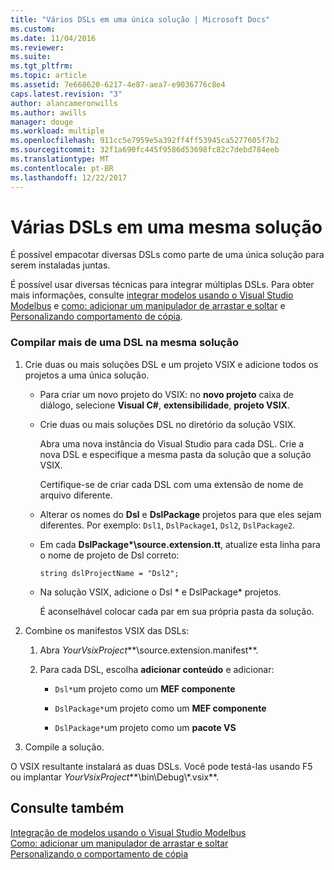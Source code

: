 ```yaml
---
title: "Vários DSLs em uma única solução | Microsoft Docs"
ms.custom: 
ms.date: 11/04/2016
ms.reviewer: 
ms.suite: 
ms.tgt_pltfrm: 
ms.topic: article
ms.assetid: 7e668620-6217-4e87-aea7-e9036776c8e4
caps.latest.revision: "3"
author: alancameronwills
ms.author: awills
manager: douge
ms.workload: multiple
ms.openlocfilehash: 911cc5e7959e5a392ff4ff53945ca5277605f7b2
ms.sourcegitcommit: 32f1a690fc445f9586d53698fc82c7debd784eeb
ms.translationtype: MT
ms.contentlocale: pt-BR
ms.lasthandoff: 12/22/2017
---
```

# <a name="multiple-dsls-in-one-solution"></a>Várias DSLs em uma mesma solução
É possível empacotar diversas DSLs como parte de uma única solução para serem instaladas juntas.  
  
 É possível usar diversas técnicas para integrar múltiplas DSLs. Para obter mais informações, consulte [integrar modelos usando o Visual Studio Modelbus](../modeling/integrating-models-by-using-visual-studio-modelbus.md) e [como: adicionar um manipulador de arrastar e soltar](../modeling/how-to-add-a-drag-and-drop-handler.md) e [Personalizando comportamento de cópia](../modeling/customizing-copy-behavior.md).  
  
### <a name="to-build-more-than-one-dsl-in-the-same-solution"></a>Compilar mais de uma DSL na mesma solução  
  
1.  Crie duas ou mais soluções DSL e um projeto VSIX e adicione todos os projetos a uma única solução.  
  
    -   Para criar um novo projeto do VSIX: no **novo projeto** caixa de diálogo, selecione **Visual C#**, **extensibilidade**, **projeto VSIX**.  
  
    -   Crie duas ou mais soluções DSL no diretório da solução VSIX.  
  
         Abra uma nova instância do Visual Studio para cada DSL. Crie a nova DSL e especifique a mesma pasta da solução que a solução VSIX.  
  
         Certifique-se de criar cada DSL com uma extensão de nome de arquivo diferente.  
  
    -   Alterar os nomes do **Dsl** e **DslPackage** projetos para que eles sejam diferentes. Por exemplo: `Dsl1`, `DslPackage1`, `Dsl2`, `DslPackage2`.  
  
    -   Em cada **DslPackage\*\source.extension.tt**, atualize esta linha para o nome de projeto de Dsl correto:  
  
         `string dslProjectName = "Dsl2";`  
  
    -   Na solução VSIX, adicione o Dsl * e DslPackage\* projetos.  
  
         É aconselhável colocar cada par em sua própria pasta da solução.  
  
2.  Combine os manifestos VSIX das DSLs:  
  
    1.  Abra *YourVsixProject***\source.extension.manifest**.  
  
    2.  Para cada DSL, escolha **adicionar conteúdo** e adicionar:  
  
        -   `Dsl*`um projeto como um **MEF componente**  
  
        -   `DslPackage*`um projeto como um **MEF componente**  
  
        -   `DslPackage*`um projeto como um **pacote VS**  
  
3.  Compile a solução.  
  
 O VSIX resultante instalará as duas DSLs. Você pode testá-las usando F5 ou implantar *YourVsixProject***\bin\Debug\\\*.vsix**.  
  
## <a name="see-also"></a>Consulte também  
 [Integração de modelos usando o Visual Studio Modelbus](../modeling/integrating-models-by-using-visual-studio-modelbus.md)   
 [Como: adicionar um manipulador de arrastar e soltar](../modeling/how-to-add-a-drag-and-drop-handler.md)   
 [Personalizando o comportamento de cópia](../modeling/customizing-copy-behavior.md)